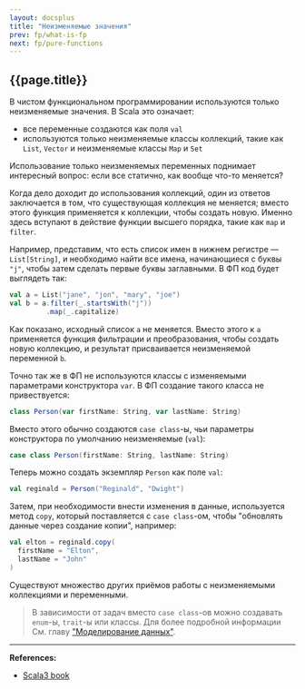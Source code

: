 ```yaml
---
layout: docsplus
title: "Неизменяемые значения"
prev: fp/what-is-fp
next: fp/pure-functions
---
```


## {{page.title}}

В чистом функциональном программировании используются только неизменяемые значения. В Scala это означает: 
- все переменные создаются как поля `val`
- используются только неизменяемые классы коллекций, такие как `List`, `Vector` и неизменяемые классы `Map` и `Set`

Использование только неизменяемых переменных поднимает интересный вопрос: 
если все статично, как вообще что-то меняется?

Когда дело доходит до использования коллекций, один из ответов заключается в том, 
что существующая коллекция не меняется; 
вместо этого функция применяется к коллекции, чтобы создать новую. 
Именно здесь вступают в действие функции высшего порядка, такие как `map` и `filter`.

Например, представим, что есть список имен в нижнем регистре — `List[String]`, 
и необходимо найти все имена, начинающиеся с буквы `"j"`, чтобы затем сделать первые буквы заглавными. 
В ФП код будет выглядеть так:

```scala mdoc
val a = List("jane", "jon", "mary", "joe")
val b = a.filter(_.startsWith("j"))
         .map(_.capitalize)
```

Как показано, исходный список `a` не меняется. 
Вместо этого к `a` применяется функция фильтрации и преобразования, чтобы создать новую коллекцию, 
и результат присваивается неизменяемой переменной `b`.

Точно так же в ФП не используются классы с изменяемыми параметрами конструктора `var`. 
В ФП создание такого класса не привествуется:

```scala
class Person(var firstName: String, var lastName: String)
```

Вместо этого обычно создаются `case class`-ы, чьи параметры конструктора по умолчанию неизменяемые (`val`):

```scala mdoc:silent
case class Person(firstName: String, lastName: String)
```

Теперь можно создать экземпляр `Person` как поле `val`:

```scala mdoc
val reginald = Person("Reginald", "Dwight")
```

Затем, при необходимости внести изменения в данные, используется метод `copy`, 
который поставляется с `case class`-ом, чтобы "обновлять данные через создание копии", например:

```scala mdoc
val elton = reginald.copy(
  firstName = "Elton",   
  lastName = "John"      
)
```

Существуют множество других приёмов работы с неизменяемыми коллекциями и переменными.

> В зависимости от задач вместо `case class`-ов можно создавать `enum`-ы, `trait`-ы или классы. 
> Для более подробной информации См. главу ["Моделирование данных"](../modeling).


---

**References:**
- [Scala3 book](https://docs.scala-lang.org/scala3/book/fp-immutable-values.html)
